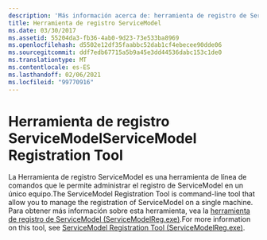 ```yaml
---
description: 'Más información acerca de: herramienta de registro de ServiceModel'
title: Herramienta de registro ServiceModel
ms.date: 03/30/2017
ms.assetid: 55204da3-fb36-4ab0-9d23-73e533ba8969
ms.openlocfilehash: d5502e12df35faabbc52dab1cf4ebecee90dde06
ms.sourcegitcommit: ddf7edb67715a5b9a45e3dd44536dabc153c1de0
ms.translationtype: MT
ms.contentlocale: es-ES
ms.lasthandoff: 02/06/2021
ms.locfileid: "99770916"
---
```

# <a name="servicemodel-registration-tool"></a><span data-ttu-id="6becd-103">Herramienta de registro ServiceModel</span><span class="sxs-lookup"><span data-stu-id="6becd-103">ServiceModel Registration Tool</span></span>

<span data-ttu-id="6becd-104">La Herramienta de registro ServiceModel es una herramienta de línea de comandos que le permite administrar el registro de ServiceModel en un único equipo.</span><span class="sxs-lookup"><span data-stu-id="6becd-104">The ServiceModel Registration Tool is command-line tool that allow you to manage the registration of ServiceModel on a single machine.</span></span> <span data-ttu-id="6becd-105">Para obtener más información sobre esta herramienta, vea la [herramienta de registro de ServiceModel (ServiceModelReg.exe)](../servicemodelreg-exe.md).</span><span class="sxs-lookup"><span data-stu-id="6becd-105">For more information on this tool, see [ServiceModel Registration Tool (ServiceModelReg.exe)](../servicemodelreg-exe.md).</span></span>
